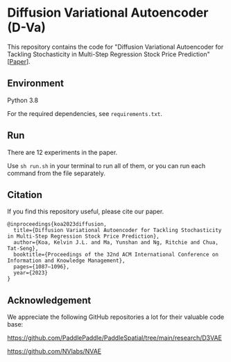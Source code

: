 # Diffusion Variational Autoencoder (D-Va)

This repository contains the code for "Diffusion Variational Autoencoder for Tackling Stochasticity in Multi-Step Regression Stock Price Prediction" [[Paper](https://arxiv.org/abs/2309.00073)].

## Environment

Python 3.8

For the required dependencies, see `requirements.txt`.

## Run

There are 12 experiments in the paper.

Use `sh run.sh` in your terminal to run all of them, or you can run each command from the file separately.

## Citation

If you find this repository useful, please cite our paper.

```
@inproceedings{koa2023diffusion,
  title={Diffusion Variational Autoencoder for Tackling Stochasticity in Multi-Step Regression Stock Price Prediction},
  author={Koa, Kelvin J.L. and Ma, Yunshan and Ng, Ritchie and Chua, Tat-Seng},
  booktitle={Proceedings of the 32nd ACM International Conference on Information and Knowledge Management},
  pages={1087–1096},
  year={2023}
}
```

## Acknowledgement

We appreciate the following GitHub repositories a lot for their valuable code base:

https://github.com/PaddlePaddle/PaddleSpatial/tree/main/research/D3VAE

https://github.com/NVlabs/NVAE
